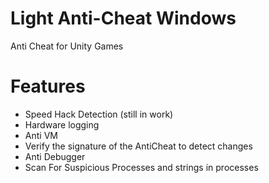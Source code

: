 # Light Anti-Cheat Windows
 Anti Cheat for Unity Games
 
 # Features
- Speed Hack Detection (still in work)
- Hardware logging
- Anti VM
- Verify the signature of the AntiCheat to detect changes
- Anti Debugger
- Scan For Suspicious Processes and strings in processes
